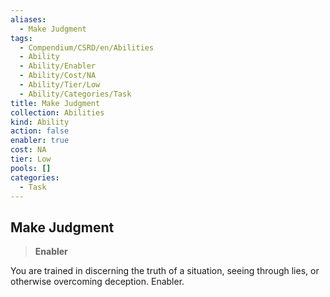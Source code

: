 ```yaml
---
aliases:
  - Make Judgment
tags:
  - Compendium/CSRD/en/Abilities
  - Ability
  - Ability/Enabler
  - Ability/Cost/NA
  - Ability/Tier/Low
  - Ability/Categories/Task
title: Make Judgment
collection: Abilities
kind: Ability
action: false
enabler: true
cost: NA
tier: Low
pools: []
categories:
  - Task
---
```

## Make Judgment  
>**Enabler**
  
You are trained in discerning the truth of a situation, seeing through lies, or otherwise overcoming deception. Enabler.